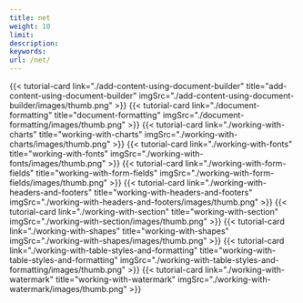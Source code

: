 ```yaml
---
title: net
weight: 10
limit:
description:
keywords:
url: /net/
---
```

{{< tutorial-card link="./add-content-using-document-builder" title="add-content-using-document-builder" imgSrc="./add-content-using-document-builder/images/thumb.png" >}}
{{< tutorial-card link="./document-formatting" title="document-formatting" imgSrc="./document-formatting/images/thumb.png" >}}
{{< tutorial-card link="./working-with-charts" title="working-with-charts" imgSrc="./working-with-charts/images/thumb.png" >}}
{{< tutorial-card link="./working-with-fonts" title="working-with-fonts" imgSrc="./working-with-fonts/images/thumb.png" >}}
{{< tutorial-card link="./working-with-form-fields" title="working-with-form-fields" imgSrc="./working-with-form-fields/images/thumb.png" >}}
{{< tutorial-card link="./working-with-headers-and-footers" title="working-with-headers-and-footers" imgSrc="./working-with-headers-and-footers/images/thumb.png" >}}
{{< tutorial-card link="./working-with-section" title="working-with-section" imgSrc="./working-with-section/images/thumb.png" >}}
{{< tutorial-card link="./working-with-shapes" title="working-with-shapes" imgSrc="./working-with-shapes/images/thumb.png" >}}
{{< tutorial-card link="./working-with-table-styles-and-formatting" title="working-with-table-styles-and-formatting" imgSrc="./working-with-table-styles-and-formatting/images/thumb.png" >}}
{{< tutorial-card link="./working-with-watermark" title="working-with-watermark" imgSrc="./working-with-watermark/images/thumb.png" >}}
